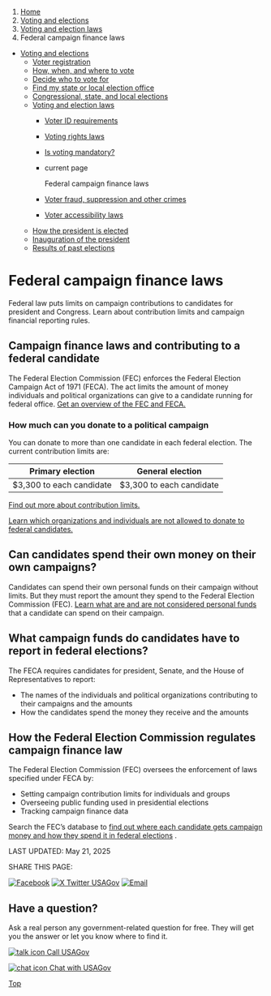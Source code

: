 1. [Home](/)
2. [Voting and elections](/voting-and-elections)
3. [Voting and election laws](/voting-laws)
4. Federal campaign finance laws

* [Voting and elections](/voting-and-elections)
  + [Voter registration](/voter-registration)
  + [How, when, and where to vote](/how-to-vote)
  + [Decide who to vote for](/voter-research)
  + [Find my state or local election office](/state-election-office)
  + [Congressional, state, and local elections](/midterm-state-and-local-elections)
  + [Voting and election laws](/voting-laws)
    - [Voter ID requirements](/voter-id)
    - [Voting rights laws](/voting-rights)
    - [Is voting mandatory?](/is-voting-required)
    - current page

      Federal campaign finance laws
    - [Voter fraud, suppression and other crimes](/voter-fraud)
    - [Voter accessibility laws](/voter-accessibility-laws)
  + [How the president is elected](/election)
  + [Inauguration of the president](/inauguration)
  + [Results of past elections](/election-results)

Federal campaign finance laws
=============================

Federal law puts limits on campaign contributions to candidates for president and Congress. Learn about contribution limits and campaign financial reporting rules.

**Campaign finance laws and contributing to a federal candidate**
-----------------------------------------------------------------

The Federal Election Commission (FEC) enforces the Federal Election Campaign Act of 1971 (FECA). The act limits the amount of money individuals and political organizations can give to a candidate running for federal office.
[Get an overview of the FEC and FECA.](https://www.fec.gov/introduction-campaign-finance/)

### How much can you donate to a political campaign

You can donate to more than one candidate in each federal election. The current contribution limits are:

| Primary election | General election |
| --- | --- |
| $3,300 to each candidate | $3,300 to each candidate |

[Find out more about contribution limits.](https://www.fec.gov/help-candidates-and-committees/candidate-taking-receipts/contribution-limits/)

[Learn which organizations and individuals are not allowed to donate to federal candidates.](https://www.fec.gov/help-candidates-and-committees/candidate-taking-receipts/who-can-and-cant-contribute/#who-cant-contribute)

**Can candidates spend their own money on their own campaigns?**
----------------------------------------------------------------

Candidates can spend their own personal funds on their campaign without limits. But they must report the amount they spend to the Federal Election Commission (FEC).
[Learn what are and are not considered personal funds](https://www.fec.gov/help-candidates-and-committees/candidate-taking-receipts/using-personal-funds-candidate/)
that a candidate can spend on their campaign.

**What campaign funds do candidates have to report in federal elections?**
--------------------------------------------------------------------------

The FECA requires candidates for president, Senate, and the House of Representatives to report:

* The names of the individuals and political organizations contributing to their campaigns and the amounts
* How the candidates spend the money they receive and the amounts

**How the Federal Election Commission regulates campaign finance law**
----------------------------------------------------------------------

The Federal Election Commission (FEC) oversees the enforcement of laws specified under FECA by:

* Setting campaign contribution limits for individuals and groups
* Overseeing public funding used in presidential elections
* Tracking campaign finance data

Search the FEC’s database to
[find out where each candidate gets campaign money and how they spend it in federal elections](https://www.fec.gov/data/)
.

LAST UPDATED:
May 21, 2025

SHARE THIS PAGE:

[![Facebook](/themes/custom/usagov/images/social-media-icons/Facebook_Icon.svg)](https://www.facebook.com/sharer/sharer.php?u=https://www.usa.gov/campaign-finance-laws&v=3)
[![X Twitter USAGov](/themes/custom/usagov/images/social-media-icons/X_Twitter_Icon.svg?version=2)](https://twitter.com/intent/tweet?source=webclient&text=https://www.usa.gov/campaign-finance-laws)
[![Email](/themes/custom/usagov/images/social-media-icons/Email_Icon.svg?version=2)](mailto:?subject=https://www.usa.gov/campaign-finance-laws)

Have a question?
----------------

Ask a real person any government-related question for free. They will get you the answer or let you know where to find it.

[![talk icon](/themes/custom/usagov/images/ICONS_talk.png)
Call USAGov](/phone)

[![chat icon](/themes/custom/usagov/images/ICONS_chat.png)
Chat with USAGov](/chat)

[Top](#main-content)